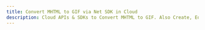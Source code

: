 ---title: Convert MHTML to GIF via Net SDK in Clouddescription: Cloud APIs & SDKs to Convert MHTML to GIF. Also Create, Edit & Render Microsoft Word & OpenOffice documents in the Cloud.---